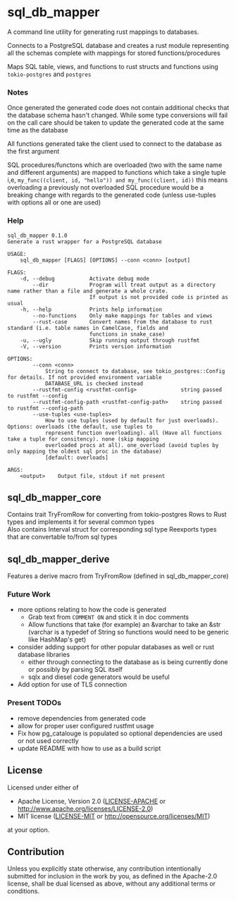 # sql_db_mapper
A command line utility for generating rust mappings to databases.

Connects to a PostgreSQL database and creates a rust module representing all the schemas complete with mappings for stored functions/procedures

Maps SQL table, views, and functions to rust structs and functions using `tokio-postgres` and `postgres`

### Notes
Once generated the generated code does not contain additional checks that the database schema hasn't changed. While some type conversions will fail on the call care should be taken to update the generated code at the same time as the database

All functions generated take the client used to connect to the database as the first argument

SQL procedures/functons which are overloaded (two with the same name and different arguments) are mapped to functions which take a single tuple i,e, `my_func((client, id, "hello")) and my_func((client, id))` this means overloading a previously not overloaded SQL procedure would be a breaking change with regards to the generated code (unless use-tuples with options all or one are used)

### Help
```
sql_db_mapper 0.1.0
Generate a rust wrapper for a PostgreSQL database

USAGE:
    sql_db_mapper [FLAGS] [OPTIONS] --conn <conn> [output]

FLAGS:
    -d, --debug           Activate debug mode
        --dir             Program will treat output as a directory name rather than a file and generate a whole crate.
                          If output is not provided code is printed as usual
    -h, --help            Prints help information
        --no-functions    Only make mappings for tables and views
        --rust-case       Convert names from the database to rust standard (i.e. table names in CamelCase, fields and
                          functions in snake_case)
    -u, --ugly            Skip running output through rustfmt
    -V, --version         Prints version information

OPTIONS:
        --conn <conn>
            String to connect to database, see tokio_postgres::Config for details. If not provided environment variable
            DATABASE_URL is checked instead
        --rustfmt-config <rustfmt-config>              string passed to rustfmt --config
        --rustfmt-config-path <rustfmt-config-path>    string passed to rustfmt --config-path
        --use-tuples <use-tuples>
            How to use tuples (used by default for just overloads). Options: overloads (the default, use tuples to
            represent function overloading). all (Have all functions take a tuple for consitency). none (skip mapping
            overloaded procs at all). one_overload (avoid tuples by only mapping the oldest sql proc in the database)
            [default: overloads]

ARGS:
    <output>    Output file, stdout if not present
```

## sql_db_mapper_core
Contains trait TryFromRow for converting from tokio-postgres Rows to Rust types and implements it for several common types  
Also contains Interval struct for corresponding sql type
Reexports types that are convertable to/from sql types

## sql_db_mapper_derive
Features a derive macro from TryFromRow (defined in sql_db_mapper_core)

### Future Work
* more options relating to how the code is generated
	* Grab text from `COMMENT ON` and stick it in doc comments
	* Allow functions that take (for example) an &varchar to take an &str (varchar is a typedef of String so functions would need to be generic like HashMap's get)
* consider adding support for other popular databases as well or rust database libraries
	* either through connecting to the database as is being currently done or possibly by parsing SQL itself
    * sqlx and diesel code generators would be useful
* Add option for use of TLS connection

### Present TODOs
* remove dependencies from generated code
* allow for proper user configured rustfmt usage
* Fix how pg_catalouge is populated so optional dependencies are used or not used correctly
* update README with how to use as a build script

## License

Licensed under either of

 * Apache License, Version 2.0
   ([LICENSE-APACHE](LICENSE-APACHE) or http://www.apache.org/licenses/LICENSE-2.0)
 * MIT license
   ([LICENSE-MIT](LICENSE-MIT) or http://opensource.org/licenses/MIT)

at your option.

## Contribution

Unless you explicitly state otherwise, any contribution intentionally submitted
for inclusion in the work by you, as defined in the Apache-2.0 license, shall be
dual licensed as above, without any additional terms or conditions.

